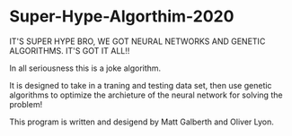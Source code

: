 # Super-Hype-Algorthim-2020
IT'S SUPER HYPE BRO, WE GOT NEURAL NETWORKS AND GENETIC ALGORITHMS. IT'S GOT IT ALL!!


In all seriousness this is a joke algorithm.

It is designed to take in a traning and testing data set, then use genetic algorithms to optimize the archieture of the neural network for solving the problem!

This program is written and desigend by Matt Galberth and Oliver Lyon.
 
